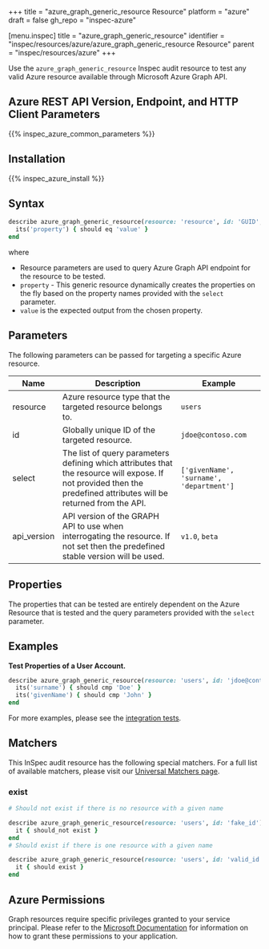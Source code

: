 +++
title = "azure_graph_generic_resource Resource"
platform = "azure"
draft = false
gh_repo = "inspec-azure"

[menu.inspec]
title = "azure_graph_generic_resource"
identifier = "inspec/resources/azure/azure_graph_generic_resource Resource"
parent = "inspec/resources/azure"
+++

Use the `azure_graph_generic_resource` Inspec audit resource to test any valid Azure resource available through Microsoft Azure Graph API. 

## Azure REST API Version, Endpoint, and HTTP Client Parameters

{{% inspec_azure_common_parameters %}}

## Installation

{{% inspec_azure_install %}}

## Syntax

```ruby
describe azure_graph_generic_resource(resource: 'resource', id: 'GUID', select: %w(attributes to be tested)) do
  its('property') { should eq 'value' }
end
```
where

- Resource parameters are used to query Azure Graph API endpoint for the resource to be tested.
- `property` - This generic resource dynamically creates the properties on the fly based on the property names provided with the `select` parameter. 
- `value` is the expected output from the chosen property.

## Parameters

The following parameters can be passed for targeting a specific Azure resource.

| Name              | Description                                                                                                                                                         | Example                                |
|-------------------|---------------------------------------------------------------------------------------------------------------------------------------------------------------------|----------------------------------------|
| resource          | Azure resource type that the targeted resource belongs to.                                                                                                          | `users`                                |
| id                | Globally unique ID of the targeted resource.                                                                                                                        | `jdoe@contoso.com`                     |
| select            | The list of query parameters defining which attributes that the resource will expose. If not provided then the predefined attributes will be returned from the API. | `['givenName', 'surname', 'department']` |
| api_version       | API version of the GRAPH API to use when interrogating the resource. If not set then the predefined stable version will be used.                                    | `v1.0`, `beta`                         |

## Properties

The properties that can be tested are entirely dependent on the Azure Resource that is tested and the query parameters provided with the `select` parameter.

## Examples

**Test Properties of a User Account.**

```ruby
describe azure_graph_generic_resource(resource: 'users', id: 'jdoe@contoso.com', select: %w{ surname givenName }) do
  its('surname') { should cmp 'Doe' }
  its('givenName') { should cmp 'John' }
end
```
For more examples, please see the [integration tests](../../test/integration/verify/controls/azure_graph_generic_resource.rb).

## Matchers

This InSpec audit resource has the following special matchers. For a full list of available matchers, please visit our [Universal Matchers page](https://www.inspec.io/docs/reference/matchers/).

### exist

```ruby
# Should not exist if there is no resource with a given name

describe azure_graph_generic_resource(resource: 'users', id: 'fake_id') do
  it { should_not exist }
end
# Should exist if there is one resource with a given name

describe azure_graph_generic_resource(resource: 'users', id: 'valid_id') do
  it { should exist }
end
```

## Azure Permissions

Graph resources require specific privileges granted to your service principal.
Please refer to the [Microsoft Documentation](https://docs.microsoft.com/en-us/azure/active-directory/develop/active-directory-integrating-applications#updating-an-application) for information on how to grant these permissions to your application.